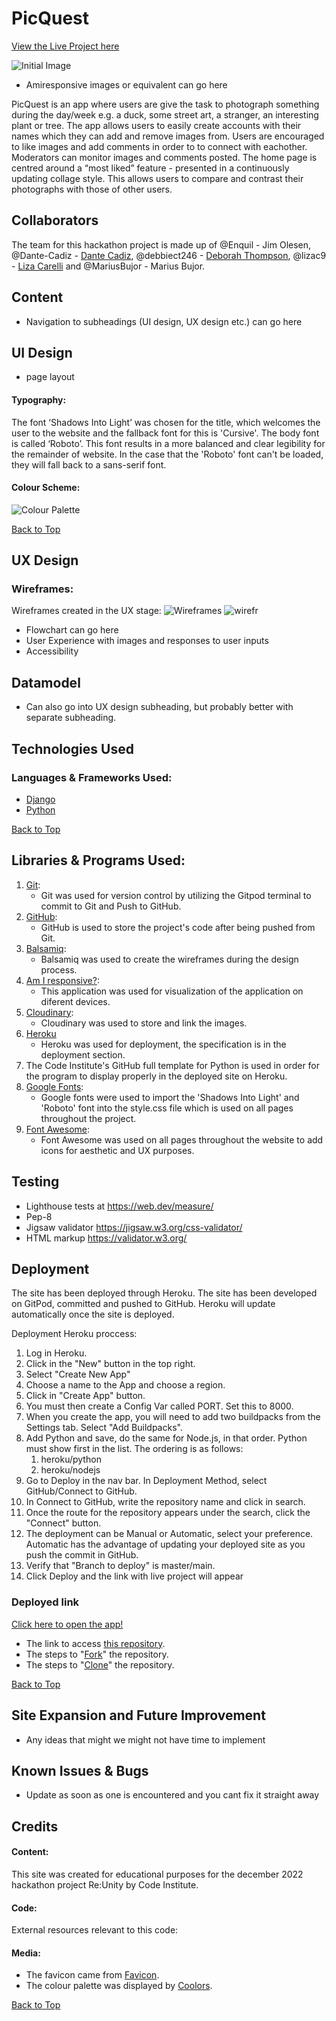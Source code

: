 # PicQuest

[View the Live Project here](https://picquest.herokuapp.com/)

![Initial Image]()
* Amiresponsive images or equivalent can go here

PicQuest is an app where users are give the task to photograph something during the day/week e.g. a duck, some street art, a stranger, an interesting plant or tree. The app allows users to easily create accounts with their names which they can add and remove images from. Users are encouraged to like images and add comments in order to to connect with eachother. Moderators can monitor images and comments posted.
The home page is centred around a “most liked” feature - presented in a continuously updating collage style. This allows users to compare and contrast their photographs with those of other users. 

## Collaborators
The team for this hackathon project is made up of @Enquil - Jim Olesen, @Dante-Cadiz - [Dante Cadiz](https://www.linkedin.com/in/dante-cadiz-460735213/), @debbiect246 - [Deborah Thompson](https://www.linkedin.com/in/debbie-thompson-1baa4733/), @lizac9 - [Liza Carelli](https://www.linkedin.com/in/liza-c-8636bb219/) and @MariusBujor - Marius Bujor.

## Content
* Navigation to subheadings (UI design, UX design etc.) can go here

## UI Design
* page layout
#### **Typography:**
The font ‘Shadows Into Light’ was chosen for the title, which welcomes the user to the website and the fallback font for this is 'Cursive'. The body font is called ‘Roboto’. This font results in a more balanced and clear legibility for the remainder of website. In the case that the 'Roboto' font can't be loaded, they will fall back to a sans-serif font.

#### **Colour Scheme:**

![Colour Palette](https://res.cloudinary.com/lizac/image/upload/v1671387872/PicQuest/color_palette_qil4ra.png)


[Back to Top](#PicQuest)


## UX Design

### Wireframes:

Wireframes created in the UX stage:
![Wireframes](https://res.cloudinary.com/lizac/image/upload/v1671364439/PicQuest/wireframes1_tr1mtj.png)
![wirefr](https://res.cloudinary.com/lizac/image/upload/v1671364433/PicQuest/wireframes2_hrmgrx.png)

* Flowchart can go here
* User Experience with images and responses to user inputs
* Accessibility

## Datamodel
* Can also go into UX design subheading, but probably better with separate subheading.

## Technologies Used

### **Languages & Frameworks Used:**
- [Django](https://en.wikipedia.org/wiki/Django_(web_framework))
- [Python](https://en.wikipedia.org/wiki/Python_(programming_language))

[Back to Top](#PicQuest)

## Libraries & Programs Used:

1. [Git](https://git-scm.com/):
    - Git was used for version control by utilizing the Gitpod terminal to commit to Git and Push to GitHub.
2. [GitHub](https://github.com/):
    - GitHub is used to store the project's code after being pushed from Git.
3. [Balsamiq](https://balsamiq.com/):
    - Balsamiq was used to create the wireframes during the design process.
4. [Am I responsive?](https://ui.dev/amiresponsive?url=https%3A%2F%2Fbytes.dev):
    - This application was used for visualization of the application on diferent devices.
5. [Cloudinary](https://cloudinary.com/):
    - Cloudinary was used to store and link the images.
6. [Heroku](https://dashboard.heroku.com/) 
    - Heroku was used for deployment, the specification is in the deployment section.
7. The Code Institute's GitHub full template for Python is used in order for the program to display properly in the deployed site on Heroku.
8. [Google Fonts](https://fonts.google.com/):
    - Google fonts were used to import the 'Shadows Into Light' and 'Roboto' font into the style.css file which is used on all pages throughout the project.
9. [Font Awesome](https://fontawesome.com/):
    - Font Awesome was used on all pages throughout the website to add icons for aesthetic and UX purposes.

## Testing
* Lighthouse tests at https://web.dev/measure/
* Pep-8
* Jigsaw validator https://jigsaw.w3.org/css-validator/
* HTML markup https://validator.w3.org/

## Deployment
The site has been deployed through Heroku.
The site has been developed on GitPod, committed and pushed to GitHub. Heroku will update automatically once the site is deployed. 

Deployment Heroku proccess:
1. Log in Heroku. 
2. Click in the "New" button in the top right.
3. Select "Create New App"
4. Choose a name to the App and choose a region.
5. Click in "Create App" button.
6. You must then create a Config Var called PORT. Set this to 8000.
7. When you create the app, you will need to add two buildpacks from the Settings tab. Select  "Add Buildpacks". 
8. Add Python and save, do the same for Node.js, in that order. Python must show first in the list.
The ordering is as follows:
    1. heroku/python
    2. heroku/nodejs
9. Go to Deploy in the nav bar. In Deployment Method, select GitHub/Connect to GitHub.
10. In Connect to GitHub, write the repository name and click in search.
11. Once the route for the repository appears under the search, click the "Connect" button.
12. The deployment can be Manual or Automatic, select your preference. Automatic has the advantage of updating your deployed site as you push the commit in GitHub.
13. Verify that "Branch to deploy" is master/main.
14. Click Deploy and the link with live project will appear
### Deployed link
[Click here to open the app!](https://picquest.herokuapp.com/)

- The link to access [this repository](https://github.com/lizac9/project3-hangman). 
- The steps to "[Fork](https://docs.github.com/en/get-started/quickstart/fork-a-repo)" the repository. 
- The steps to "[Clone](https://docs.github.com/en/repositories/creating-and-managing-repositories/cloning-a-repository#cloning-a-repository)" the repository.

[Back to Top](#PicQuest)

## Site Expansion and Future Improvement
* Any ideas that might we might not have time to implement

## Known Issues & Bugs
* Update as soon as one is encountered and you cant fix it straight away

## Credits

#### **Content:**
This site was created for educational purposes for the december 2022 hackathon project Re:Unity by Code Institute. 

#### **Code:**
External resources relevant to this code:

#### **Media:**
- The favicon came from [Favicon](https://favicon.io/).
- The colour palette was displayed by [Coolors](https://coolors.co/fefcf3-f5ebe0-f0dbdb-dba39a).

[Back to Top](#PicQuest)

